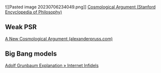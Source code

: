 ![[Pasted image 20230706234049.png]]
[Cosmological Argument (Stanford Encyclopedia of Philosophy)](https://plato.stanford.edu/entries/cosmological-argument/#ArguStroPrinSuffReas)


## Weak PSR

[A New Cosmological Argument (alexanderpruss.com)](http://alexanderpruss.com/papers/NewCosmo.html)



## Big Bang models
[Adolf Grunbaum Explanation » Internet Infidels](https://infidels.org/library/modern/adolf-grunbaum-explanation/)
